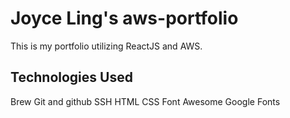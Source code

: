 # Joyce Ling's aws-portfolio

This is my portfolio utilizing ReactJS and AWS.

## Technologies Used

Brew
Git and github
SSH
HTML
CSS
Font Awesome
Google Fonts 

